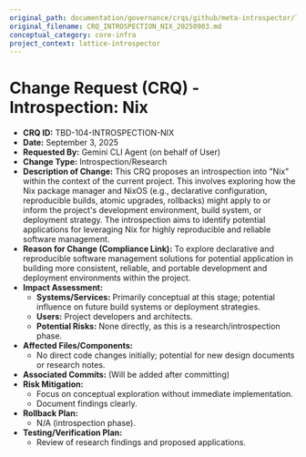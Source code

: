 ```yaml
---
original_path: documentation/governance/crqs/github/meta-introspector/lattice-introspector/docs/crq/CRQ_INTROSPECTION_NIX_20250903.md
original_filename: CRQ_INTROSPECTION_NIX_20250903.md
conceptual_category: core-infra
project_context: lattice-introspector
---
```


# Change Request (CRQ) - Introspection: Nix

*   **CRQ ID:** TBD-104-INTROSPECTION-NIX
*   **Date:** September 3, 2025
*   **Requested By:** Gemini CLI Agent (on behalf of User)
*   **Change Type:** Introspection/Research
*   **Description of Change:**
    This CRQ proposes an introspection into "Nix" within the context of the current project. This involves exploring how the Nix package manager and NixOS (e.g., declarative configuration, reproducible builds, atomic upgrades, rollbacks) might apply to or inform the project's development environment, build system, or deployment strategy. The introspection aims to identify potential applications for leveraging Nix for highly reproducible and reliable software management.
*   **Reason for Change (Compliance Link):**
    To explore declarative and reproducible software management solutions for potential application in building more consistent, reliable, and portable development and deployment environments within the project.
*   **Impact Assessment:**
    *   **Systems/Services:** Primarily conceptual at this stage; potential influence on future build systems or deployment strategies.
    *   **Users:** Project developers and architects.
    *   **Potential Risks:** None directly, as this is a research/introspection phase.
*   **Affected Files/Components:**
    *   No direct code changes initially; potential for new design documents or research notes.
*   **Associated Commits:** (Will be added after committing)
*   **Risk Mitigation:**
    *   Focus on conceptual exploration without immediate implementation.
    *   Document findings clearly.
*   **Rollback Plan:**
    *   N/A (introspection phase).
*   **Testing/Verification Plan:**
    *   Review of research findings and proposed applications.

